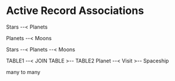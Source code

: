 # Active Record Associations

Stars --< Planets

Planets --< Moons

Stars --< Planets --< Moons

TABLE1 --< JOIN TABLE >-- TABLE2
Planet --<   Visit    >-- Spaceship

many to many